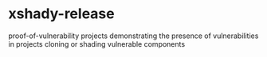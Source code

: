 # xshady-release
proof-of-vulnerability projects demonstrating the presence of vulnerabilities in projects cloning or shading vulnerable components
